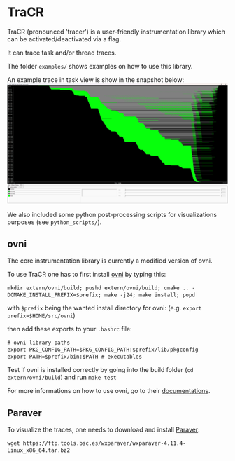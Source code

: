 # TraCR

TraCR (pronounced 'tracer') is a user-friendly instrumentation library which can be activated/deactivated via a flag.

It can trace task and/or thread traces. 

The folder `examples/` shows examples on how to use this library.

An example trace in task view is show in the snapshot below:
![TaskR running Fibonacci in task view](images/TaskR_Fibonacci.png)

We also included some python post-processing scripts for visualizations purposes (see `python_scripts/`).

## ovni

The core instrumentation library is currently a modified version of ovni.

To use TraCR one has to first install [ovni](https://gitlab.huaweirc.ch/zrc-von-neumann-lab/runtime-system-innovations/ovni) by typing this:

```
mkdir extern/ovni/build; pushd extern/ovni/build; cmake .. -DCMAKE_INSTALL_PREFIX=$prefix; make -j24; make install; popd
```

with `$prefix` being the wanted install directory for ovni: (e.g. `export prefix=$HOME/src/ovni`)

then add these exports to your `.bashrc` file:

```
# ovni library paths
export PKG_CONFIG_PATH=$PKG_CONFIG_PATH:$prefix/lib/pkgconfig
export PATH=$prefix/bin:$PATH # executables
```

Test if ovni is installed correctly by going into the build folder (`cd extern/ovni/build`)
and run `make test`

For more informations on how to use ovni, go to their [documentations](https://ovni.readthedocs.io/en/master/).

## Paraver

To visualize the traces, one needs to download and install [Paraver](https://tools.bsc.es/paraver):

```
wget https://ftp.tools.bsc.es/wxparaver/wxparaver-4.11.4-Linux_x86_64.tar.bz2
```

